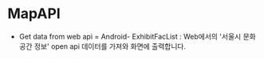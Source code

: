 # MapAPI


 * Get data from web api 
    = Android- ExhibitFacList
  : Web에서의 '서울시 문화공간 정보' open api 데이터를 가져와 화면에 출력합니다.

 

